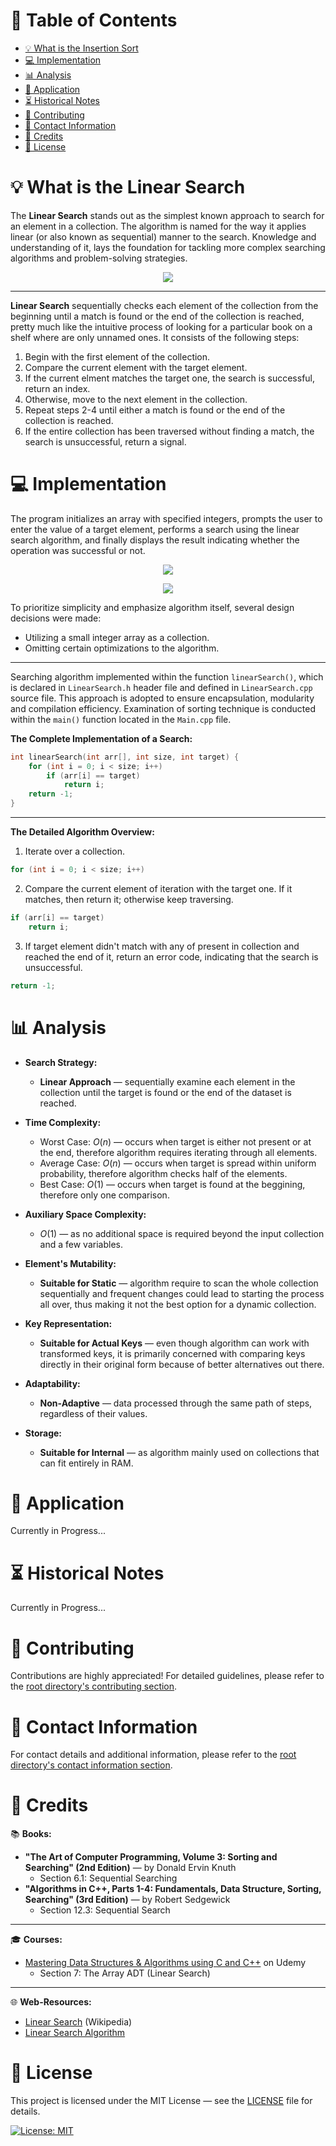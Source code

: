 # &#128209; Table of Contents
- [💡 What is the Insertion Sort](#-what-is-the-insertion-sort)
- [💻 Implementation](#-implementation)
- [📊 Analysis](#-analysis)
- [📝 Application](#-application)
- [⏳ Historical Notes](#-historical-notes)
- [🤝 Contributing](#-contributing)
- [📧 Contact Information](#-contact-information)
- [🙏 Credits](#-credits)
- [🔏 License](#-license)



# &#128161; What is the Linear Search
The **Linear Search** stands out as the simplest known approach to search for an element in a collection. The algorithm is named for the way it applies linear (or also known as sequential) manner to the search. Knowledge and understanding of it, lays the foundation for tackling more complex searching algorithms and problem-solving strategies.
<p align="center"><img src="./img/LinearSearch.png"/></p>

---
**Linear Search** sequentially checks each element of the collection from the beginning until a match is found or the end of the collection is reached, pretty much like the intuitive process of looking for a particular book on a shelf where are only unnamed ones. It consists of the following steps:
1. Begin with the first element of the collection.
2. Compare the current element with the target element.
3. If the current elment matches the target one, the search is successful, return an index.
4. Otherwise, move to the next element in the collection.
5. Repeat steps 2-4 until either a match is found or the end of the collection is reached.
6. If the entire collection has been traversed without finding a match, the search is unsuccessful, return a signal.



# &#x1F4BB; Implementation
The program initializes an array with specified integers, prompts the user to enter the value of a target element, performs a search using the linear search algorithm, and finally displays the result indicating whether the operation was successful or not.
<p align="center"><img src="./img/DemoSuccess.png"/></p>
<p align="center"><img src="./img/DemoFailure.png"/></p>

To prioritize simplicity and emphasize algorithm itself, several design decisions were made:
- Utilizing a small integer array as a collection.
- Omitting certain optimizations to the algorithm.

---
Searching algorithm implemented within the function `linearSearch()`, which is declared in `LinearSearch.h` header file and defined in `LinearSearch.cpp` source file. This approach is adopted to ensure encapsulation, modularity and compilation efficiency. Examination of sorting technique is conducted within the `main()` function located in the `Main.cpp` file.

**The Complete Implementation of a Search:**
```cpp
int linearSearch(int arr[], int size, int target) {
	for (int i = 0; i < size; i++)
		if (arr[i] == target)
			return i;
	return -1;
}
```

---
**The Detailed Algorithm Overview:**
1. Iterate over a collection.
```cpp
for (int i = 0; i < size; i++)
```

2. Compare the current element of iteration with the target one. If it matches, then return it; otherwise keep traversing.
```cpp
if (arr[i] == target)
	return i;
```

3. If target element didn't match with any of present in collection and reached the end of it, return an error code, indicating that the search is unsuccessful.
```cpp
return -1;
```


# &#128202; Analysis
- **Search Strategy:** 
  - **Linear Approach** — sequentially examine each element in the collection until the target is found or the end of the dataset is reached.

- **Time Complexity:**
     - Worst Case: $O(n)$ — occurs when target is either not present or at the end, therefore algorithm requires iterating through all elements.
     - Average Case: $O(n)$ — occurs when target is spread within uniform probability, therefore algorithm checks half of the elements.
     - Best Case: $O(1)$ — occurs when target is found at the beggining, therefore only one comparison.

- **Auxiliary Space Complexity:** 
  - $O(1)$ — as no additional space is required beyond the input collection and a few variables.

- **Element's Mutability:**
   - **Suitable for Static** — algorithm require to scan the whole collection sequentially and frequent changes could lead to starting the process all over, thus making it not the best option for a dynamic collection.

- **Key Representation:**
   - **Suitable for Actual Keys** — even though algorithm can work with transformed keys, it is primarily concerned with comparing keys directly in their original form because of better alternatives out there.

- **Adaptability:**
   - **Non-Adaptive** — data processed through the same path of steps, regardless of their values.

- **Storage:**
   - **Suitable for Internal** — as algorithm mainly used on collections that can fit entirely in RAM.



# &#128221; Application
Currently in Progress...



# &#x23F3; Historical Notes
Currently in Progress...



# &#129309; Contributing
Contributions are highly appreciated! For detailed guidelines, please refer to the [root directory's contributing section](../../../#-contributing).



# &#128231; Contact Information
For contact details and additional information, please refer to the [root directory's contact information section](../../../#-contact-information).



# &#128591; Credits
&#128218; **Books:**
- **"The Art of Computer Programming, Volume 3: Sorting and Searching" (2nd Edition)** — by Donald Ervin Knuth
  - Section 6.1: Sequential Searching
- **"Algorithms in C++, Parts 1-4: Fundamentals, Data Structure, Sorting, Searching" (3rd Edition)** — by Robert Sedgewick
  - Section 12.3: Sequential Search 

---  
&#127891; **Courses:**
- [Mastering Data Structures & Algorithms using C and C++](https://www.udemy.com/course/datastructurescncpp/) on Udemy
   - Section 7: The Array ADT (Linear Search)

---  
&#127760; **Web-Resources:**  
- [Linear Search](https://en.wikipedia.org/wiki/Linear_search) (Wikipedia)
- [Linear Search Algorithm](https://www.geeksforgeeks.org/linear-search/)



# &#128271; License
This project is licensed under the MIT License — see the [LICENSE](https://github.com/vezzolter/DSA/blob/main/LICENSE) file for details.

[![License: MIT](https://img.shields.io/badge/License-MIT-yellow.svg)](https://opensource.org/licenses/MIT)
